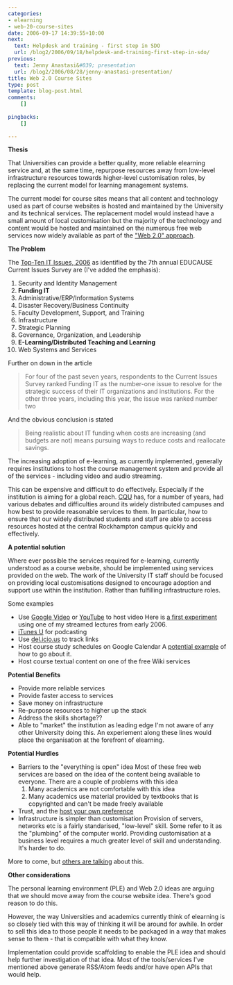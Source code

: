 ```yaml
---
categories:
- elearning
- web-20-course-sites
date: 2006-09-17 14:39:55+10:00
next:
  text: Helpdesk and training - first step in SDO
  url: /blog2/2006/09/18/helpdesk-and-training-first-step-in-sdo/
previous:
  text: Jenny Anastasi&#039; presentation
  url: /blog2/2006/08/28/jenny-anastasi-presentation/
title: Web 2.0 Course Sites
type: post
template: blog-post.html
comments:
    []
    
pingbacks:
    []
    
---
```

**Thesis**

That Universities can provide a better quality, more reliable elearning service and, at the same time, repurpose resources away from low-level infrastructure resources towards higher-level customisation roles, by replacing the current model for learning management systems.

The current model for course sites means that all content and technology used as part of course websites is hosted and maintained by the University and its technical services. The replacement model would instead have a small amount of local customisation but the majority of the technology and content would be hosted and maintained on the numerous free web services now widely available as part of the ["Web 2.0" approach](http://en.wikipedia.org/wiki/Web_2.0).

**The Problem**

The [Top-Ten IT Issues, 2006](http://www.educause.edu/apps/er/erm06/erm0633.asp) as identified by the 7th annual EDUCAUSE Current Issues Survey are (I've added the emphasis):

1. Security and Identity Management
2. **Funding IT**
3. Administrative/ERP/Information Systems
4. Disaster Recovery/Business Continuity
5. Faculty Development, Support, and Training
6. Infrastructure
7. Strategic Planning
8. Governance, Organization, and Leadership
9. **E-Learning/Distributed Teaching and Learning**
10. Web Systems and Services

Further on down in the article

> For four of the past seven years, respondents to the Current Issues Survey ranked Funding IT as the number-one issue to resolve for the strategic success of their IT organizations and institutions. For the other three years, including this year, the issue was ranked number two

And the obvious conclusion is stated

> Being realistic about IT funding when costs are increasing (and budgets are not) means pursuing ways to reduce costs and reallocate savings.

The increasing adoption of e-learning, as currently implemented, generally requires institutions to host the course management system and provide all of the services - including video and audio streaming.

This can be expensive and difficult to do effectively. Especially if the institution is aiming for a global reach. [CQU](http://www.cqu.edu.au/) has, for a number of years, had various debates and difficulties around its widely distributed campuses and how best to provide reasonable services to them. In particular, how to ensure that our widely distributed students and staff are able to access resources hosted at the central Rockhampton campus quickly and effectively.

**A potential solution**

Where ever possible the services required for e-learning, currently understood as a course website, should be implemented using services provided on the web. The work of the University IT staff should be focused on providing local customisations designed to encourage adoption and support use within the institution. Rather than fulfilling infrastructure roles.

Some examples

- Use [Google Video](http://video.google.com) or [YouTube](http://youtube.com/) to host video Here is [a first experiment](http://cq-pan.cqu.edu.au/david-jones/blog/?p=17) using one of my streamed lectures from early 2006.
- [iTunes U](http://www.apple.com/education/solutions/itunes_u/) for podcasting
- Use [del.icio.us](http://del.icio.us/) to track links
- Host course study schedules on Google Calendar A [potential example](http://cq-pan.cqu.edu.au/david-jones/blog/?p=21) of how to go about it.
- Host course textual content on one of the free Wiki services

**Potential Benefits**

- Provide more reliable services
- Provide faster access to services
- Save money on infrastructure
- Re-purpose resources to higher up the stack
- Address the skills shortage??
- Able to "market" the institution as leading edge I'm not aware of any other University doing this. An experiement along these lines would place the organisation at the forefront of elearning.

**Potential Hurdles**

- Barriers to the "everything is open" idea Most of these free web services are based on the idea of the content being available to everyone. There are a couple of problems with this idea
    1. Many academics are not comfortable with this idea
    2. Many academics use material provided by textbooks that is copyrighted and can't be made freely available
- Trust, and the [host your own preference](http://cq-pan.cqu.edu.au/david-jones/blog/?p=20)
- Infrastructure is simpler than customisation Provision of servers, networks etc is a fairly standarised, "low-level" skill. Some refer to it as the "plumbing" of the computer world. Providing customisation at a business level requires a much greater level of skill and understanding. It's harder to do.

More to come, but [others are talking](http://cq-pan.cqu.edu.au/david-jones/blog/?p=25) about this.

**Other considerations**

The personal learning environment (PLE) and Web 2.0 ideas are arguing that we should move away from the course website idea. There's good reason to do this.

However, the way Universities and academics currently think of elearning is so closely tied with this way of thinking it will be around for awhile. In order to sell this idea to those people it needs to be packaged in a way that makes sense to them - that is compatible with what they know.

Implementation could provide scaffolding to enable the PLE idea and should help further investigation of that idea. Most of the tools/services I've mentioned above generate RSS/Atom feeds and/or have open APIs that would help.